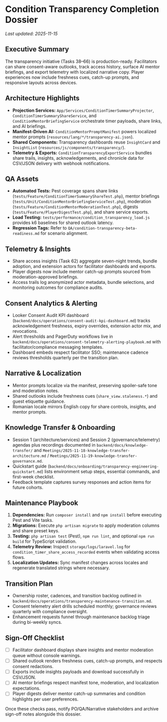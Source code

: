 # Condition Transparency Completion Dossier

_Last updated: 2025-11-15_

## Executive Summary
The transparency initiative (Tasks 38–66) is production-ready. Facilitators can share consent-aware outlooks, track access history, surface AI mentor briefings, and export telemetry with localized narrative copy. Player experiences now include freshness cues, catch-up prompts, and responsive layouts across devices.

## Architecture Highlights
- **Projection Services:** `App/Services/ConditionTimerSummaryProjector`, `ConditionTimerSummaryShareService`, and `ConditionMentorBriefingService` orchestrate timer payloads, share links, and AI briefings.
- **Manifest-Driven AI:** `ConditionMentorPromptManifest` powers localized mentor prompts (`resources/lang/*/transparency-ai.json`).
- **Shared Components:** Transparency dashboards reuse `InsightCard` and `InsightList` (`resources/js/components/transparency/`).
- **Telemetry & Exports:** `ConditionTransparencyExportService` bundles share trails, insights, acknowledgements, and chronicle data for CSV/JSON delivery with webhook notifications.

## QA Assets
- **Automated Tests:** Pest coverage spans share links (`tests/Feature/ConditionTimerSummaryShareTest.php`), mentor briefings (`tests/Unit/ConditionMentorBriefingServiceTest.php`), moderation (`tests/Feature/ConditionMentorModerationTest.php`), digests (`tests/Feature/PlayerDigestTest.php`), and share service exports.
- **Load Testing:** `tests/performance/condition_transparency_load.js` provides k6 baselines for shared outlook latency.
- **Regression Tags:** Refer to `QA/condition-transparency-beta-readiness.md` for scenario alignment.

## Telemetry & Insights
- Share access insights (Task 62) aggregate seven-night trends, bundle adoption, and extension actors for facilitator dashboards and exports.
- Player digests now include mentor catch-up prompts sourced from moderation-approved briefings.
- Access trails log anonymized actor metadata, bundle selections, and monitoring outcomes for compliance audits.

## Consent Analytics & Alerting
- Looker Consent Audit KPI dashboard (`backend/docs/operations/consent-audit-kpi-dashboard.md`) tracks acknowledgement freshness, expiry overrides, extension actor mix, and revocations.
- Alert thresholds and PagerDuty workflows live in `backend/docs/operations/consent-telemetry-alerting-playbook.md` with facilitator/compliance messaging templates.
- Dashboard embeds respect facilitator SSO; maintenance cadence reviews thresholds quarterly per the transition plan.

## Narrative & Localization
- Mentor prompts localize via the manifest, preserving spoiler-safe tone and moderation notes.
- Shared outlooks include freshness cues (`share_view.staleness.*`) and guest etiquette guidance.
- Romanian locale mirrors English copy for share controls, insights, and mentor prompts.

## Knowledge Transfer & Onboarding
- Session 1 (architecture/services) and Session 2 (governance/telemetry) agendas plus recordings documented in `backend/docs/knowledge-transfer/` and `Meetings/2025-11-18-knowledge-transfer-architecture.md` / `Meetings/2025-11-19-knowledge-transfer-governance.md`.
- Quickstart guide (`backend/docs/onboarding/transparency-engineering-quickstart.md`) lists environment setup steps, essential commands, and first-week checklist.
- Feedback template captures survey responses and action items for future cohorts.

## Maintenance Playbook
1. **Dependencies:** Run `composer install` and `npm install` before executing Pest and Vite tasks.
2. **Migrations:** Execute `php artisan migrate` to apply moderation columns and share preset keys.
3. **Testing:** `php artisan test` (Pest), `npm run lint`, and optional `npm run build` for TypeScript validation.
4. **Telemetry Review:** Inspect `storage/logs/laravel.log` for `condition_timer_share_access_recorded` events when validating access flows.
5. **Localization Updates:** Sync manifest changes across locales and regenerate translated strings where necessary.

## Transition Plan
- Ownership roster, cadences, and transition backlog outlined in `backend/docs/operations/transparency-maintenance-transition.md`.
- Consent telemetry alert drills scheduled monthly; governance reviews quarterly with compliance oversight.
- Enhancement requests funnel through maintenance backlog triage during bi-weekly syncs.

## Sign-Off Checklist
- [ ] Facilitator dashboard displays share insights and mentor moderation queue without console warnings.
- [ ] Shared outlook renders freshness cues, catch-up prompts, and respects consent redactions.
- [ ] Exports include insights payloads and download successfully in CSV/JSON.
- [ ] AI mentor briefings respect manifest tone, moderation, and localization expectations.
- [ ] Player digests deliver mentor catch-up summaries and condition highlights per user preferences.

Once these checks pass, notify PO/QA/Narrative stakeholders and archive sign-off notes alongside this dossier.
